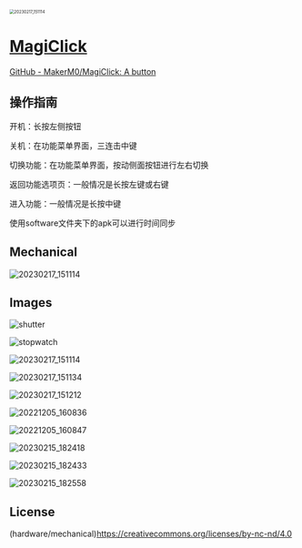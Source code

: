<img src="documents/images/1.jpg" alt="20230217_151114" style="zoom: 50%;" />

# [MagiClick](https://hackaday.io/project/188183-magiclick-a-mechanical-button-with-screen)

[GitHub - MakerM0/MagiClick: A button](https://github.com/MakerM0/MagiClick)

 

## 操作指南

开机：长按左侧按钮

关机：在功能菜单界面，三连击中键

切换功能：在功能菜单界面，按动侧面按钮进行左右切换

返回功能选项页：一般情况是长按左键或右键

进入功能：一般情况是长按中键

使用software文件夹下的apk可以进行时间同步

 



## Mechanical

<img src="documents/images/3d.png" alt="20230217_151114" style="zoom: 100%;" />

 

## Images

![shutter](documents/images/shutter.gif)

![stopwatch](documents/images/stopwatch.gif)

![20230217_151114](documents/images/20230217_151114.jpg)



![20230217_151134](documents/images/20230217_151134.jpg)

![20230217_151212](documents/images/20230217_151212.jpg)

![20221205_160836](documents/images/20221205_160836.jpg)

![20221205_160847](documents/images/20221205_160847.jpg)

![20230215_182418](documents/images/20230215_182418.jpg)

![20230215_182433](documents/images/20230215_182433.jpg)

![20230215_182558](documents/images/20230215_182558.jpg)

## License 

(hardware/mechanical)https://creativecommons.org/licenses/by-nc-nd/4.0











